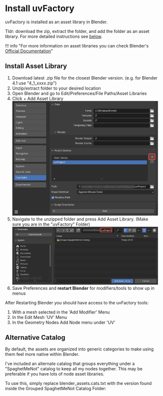 # Install uvFactory

uvFactory is installed as an asset library in Blender.

Tldr: download the zip, extract the folder, and add the folder as an asset library. For more detailed instructions see [below](#install-asset-library).

!!! info "For more information on asset libraries you can check Blender's [Official Documentation](https://docs.blender.org/manual/en/dev/files/asset_libraries/introduction.html#introduction)"

## Install Asset Library

1. Download latest .zip file for the closest Blender version. (e.g. for Blender 4.1 use "4_1_xxxx.zip")
2. Unzip/extract folder to your desired location
3. Open Blender and go to Edit/Preferences/File Paths/Asset Libraries
4. Click + Add Asset Library ![install_1](assets/install_1.webp)
5. Navigate to the unzipped folder and press Add Asset Library. (Make sure you are in the "uvFactory" Folder) ![install_2](assets/install_2.webp)
6. Save Preferences and **restart Blender** for modifiers/tools to show up in menus

After Restarting Blender you should have access to the uvFactory tools:

1. With a mesh selected in the 'Add Modifier' Menu
2. In the Edit Mesh 'UV' Menu
3. In the Geometry Nodes Add Node menu under 'UV'

## Alternative Catalog

By default, the assets are organized into generic categories to make using them feel more native within Blender.

I've included an alternate catalog that groups everything under a "SpaghetMeNot" catalog to keep all my nodes together. This may be preferable if you have lots of node asset libraries.

To use this, simply replace blender_assets.cats.txt with the version found inside the Grouped SpaghetMeNot Catalog Folder: